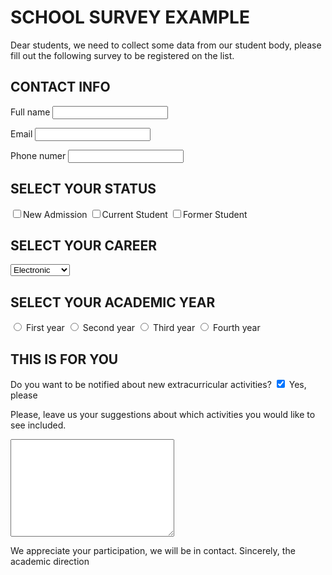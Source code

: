 # SCHOOL SURVEY EXAMPLE
Dear students, we need to collect some data from our student body, please fill out the following survey to be registered on the list.

## CONTACT INFO
<label for="write_studentname">Full name</label>
<input type="fullname" name="studentname" id="write_studentname">

<label for="login_username">Email</label>
<input type="email" name="Username" id="login_username">

<label for="write_phonenumber">Phone numer</label>
<input type="Phonenumber" name="Username" id="write_studentname">

## SELECT YOUR STATUS
<label>
<input type="checkbox" class="radio" value="1" name="fooby[2][]" />New Admission</label>

<label>
<input type="checkbox" class="radio" value="1" name="fooby[2][]" />Current Student</label>
  
<label>
<input type="checkbox" class="radio" value="1" name="fooby[2][]" />Former Student</label>

## SELECT YOUR CAREER
<select name="career" id="survey_career">
    <option value="Electronic Engineering">Electronic</option>
    <option value="Biomedical Engineering">Biomedical</option>
    <option value="Mechatronic Engineering">Mechatronic</option>
    <option value="Civil Engineering">Civil</option>
    <option value="Industrial Engineering">Industrial</option>
    <option value="Software Engineering">Software</option>
</select>

## SELECT YOUR ACADEMIC YEAR

<input type="radio" id="academicyear1" name="contact" value="Firstyear">
<label for="academicyear1">First year</label>

<input type="radio" id="academicyear2" name="contact" value="Secondyear">
<label for="academicyear1">Second year</label>

<input type="radio" id="academicyear3" name="contact" value="Thirdyear">
<label for="academicyear1">Third year</label>

<input type="radio" id="academicyear4" name="contact" value="Fourthyear">
<label for="academicyear4">Fourth year</label>

## THIS IS FOR YOU

Do you want to be notified about new extracurricular activities?
<input type="checkbox" id="scales" name="scales" checked>
<label for="scales">Yes, please</label>

Please, leave us your suggestions about which activities you would like to see included.
<textarea name="feedback" id="contact_feedback" cols="30" rows="10"></textarea>

We appreciate your participation, we will be in contact.
Sincerely, the academic direction
